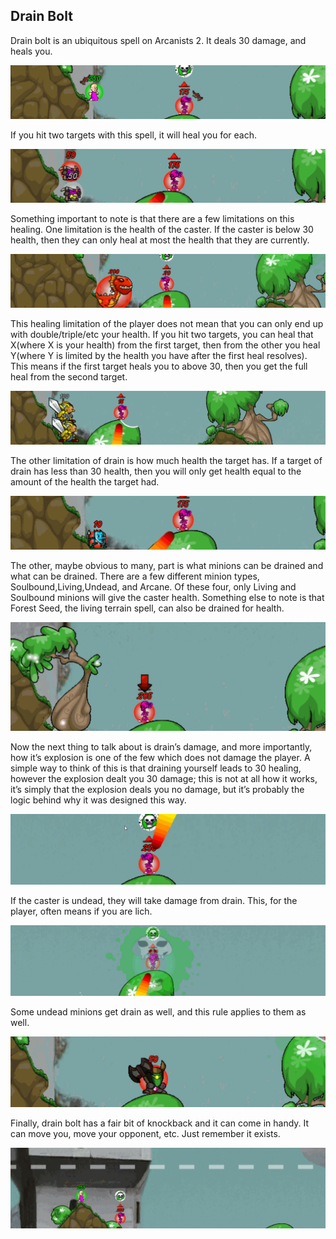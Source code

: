 ## Drain Bolt


Drain bolt is an ubiquitous spell on Arcanists 2. It deals 30 damage, and heals you.


![drain1](https://raw.githubusercontent.com/1IlIl/wikidata/main/underdark/gifs/drain1.gif)


If you hit two targets with this spell, it will heal you for each.


![drain2](https://raw.githubusercontent.com/1IlIl/wikidata/main/underdark/gifs/drain2.gif)


Something important to note is that there are a few limitations on this healing. One limitation is the health of the caster. If the caster is below 30 health, then they can only heal at most the health that they are currently.


![drain3](https://raw.githubusercontent.com/1IlIl/wikidata/main/underdark/gifs/drain3.gif)


This healing limitation of the player does not mean that you can only end up with double/triple/etc your health. If you hit two targets, you can heal that X(where X is your health) from the first target, then from the other you heal Y(where Y is limited by the health you have after the first heal resolves). This means if the first target heals you to above 30, then you get the full heal from the second target.  


![drain4](https://raw.githubusercontent.com/1IlIl/wikidata/main/underdark/gifs/drain4.gif)


The other limitation of drain is how much health the target has. If a target of drain has less than 30 health, then you will only get health equal to the amount of the health the target had.


![drain5](https://raw.githubusercontent.com/1IlIl/wikidata/main/underdark/gifs/drain5.gif)


The other, maybe obvious to many, part is what minions can be drained and what can be drained. There are a few different minion types, Soulbound,Living,Undead, and Arcane. Of these four, only Living and Soulbound minions will give the caster health. Something else to note is that Forest Seed, the living terrain spell, can also be drained for health.


![drain6](https://raw.githubusercontent.com/1IlIl/wikidata/main/underdark/gifs/drain6.gif)


Now the next thing to talk about is drain’s damage, and more importantly, how it’s explosion is one of the few which does not damage the player. A simple way to think of this is that draining yourself leads to 30 healing, however the explosion dealt you 30 damage; this is not at all how it works, it’s simply that the explosion deals you no damage, but it’s probably the logic behind why it was designed this way.


![drain7](https://raw.githubusercontent.com/1IlIl/wikidata/main/underdark/gifs/drain7.gif)


If the caster is undead, they will take damage from drain. This, for the player, often means if you are lich.


![drain8](https://raw.githubusercontent.com/1IlIl/wikidata/main/underdark/gifs/drain8.gif)


Some undead minions get drain as well, and this rule applies to them as well.


![drain9](https://raw.githubusercontent.com/1IlIl/wikidata/main/underdark/gifs/drain9.gif)


Finally, drain bolt has a fair bit of knockback and it can come in handy. It can move you, move your opponent, etc. Just remember it exists.


![drain10](https://raw.githubusercontent.com/1IlIl/wikidata/main/underdark/gifs/drain10.gif)

